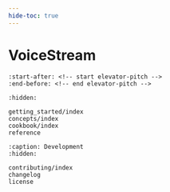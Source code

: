 ```yaml
---
hide-toc: true
---
```


# VoiceStream

```{include} ../README.md
:start-after: <!-- start elevator-pitch -->
:end-before: <!-- end elevator-pitch -->
```

```{toctree}
:hidden:

getting_started/index
concepts/index
cookbook/index
reference
```

```{toctree}
:caption: Development
:hidden:

contributing/index
changelog
license
```
